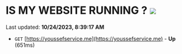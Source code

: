 # IS MY WEBSITE RUNNING ? [![](https://img.shields.io/static/v1?label=Sponsor&message=%E2%9D%A4&logo=GitHub&color=%23fe8e86)](https://github.com/sponsors/<username>)

Last updated: **10/24/2023, 8:39:17 AM**

- `GET` [https://youssefservice.me](https://youssefservice.me) - **Up** (651ms)
